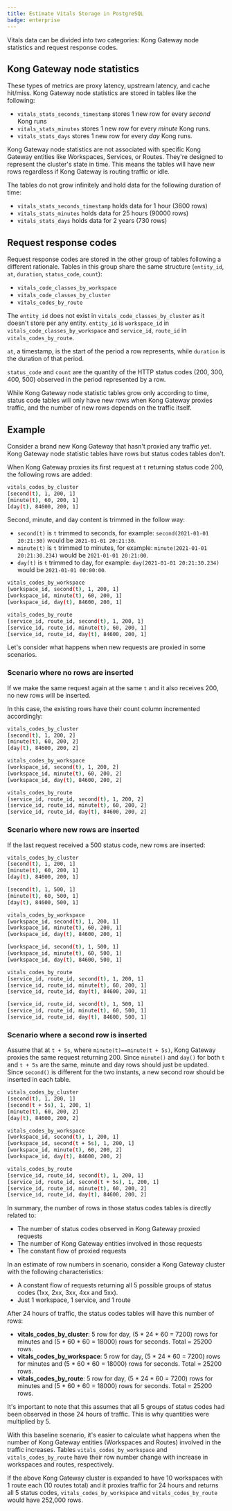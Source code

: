 ```yaml
---
title: Estimate Vitals Storage in PostgreSQL
badge: enterprise
---
```


Vitals data can be divided into two categories: Kong Gateway node statistics and request response codes.

## Kong Gateway node statistics

These types of metrics are proxy latency, upstream latency, and cache hit/miss. Kong Gateway node statistics are stored in tables like the following:

* `vitals_stats_seconds_timestamp` stores 1 new row for every _second_ Kong runs
* `vitals_stats_minutes` stores 1 new row for every _minute_ Kong runs.
* `vitals_stats_days` stores 1 new row for every _day_ Kong runs.

Kong Gateway node statistics are not associated with specific Kong Gateway entities like Workspaces, Services, or Routes. They're designed to represent the cluster's state in time. This means the tables will have new rows regardless if Kong Gateway is routing traffic or idle.

The tables do not grow infinitely and hold data for the following duration of time:

* `vitals_stats_seconds_timestamp` holds data for 1 hour (3600 rows)
* `vitals_stats_minutes` holds data for 25 hours (90000 rows)
* `vitals_stats_days` holds data for 2 years (730 rows)

## Request response codes

Request response codes are stored in the other group of tables following a different rationale. Tables in this group share the same structure (`entity_id`, `at`, `duration`, `status_code`, `count`):

* `vitals_code_classes_by_workspace`
* `vitals_code_classes_by_cluster`
* `vitals_codes_by_route`

The `entity_id` does not exist in `vitals_code_classes_by_cluster` as it doesn't store per any entity.
`entity_id` is `workspace_id` in `vitals_code_classes_by_workspace` and `service_id`, `route_id` in `vitals_codes_by_route`.

`at`, a timestamp, is the start of the period a row represents, while `duration` is the duration of that period.

`status_code` and `count` are the quantity of the HTTP status codes (200, 300, 400, 500) observed in the period represented by a row.

While Kong Gateway node statistic tables grow only according to time, status code tables will only have new rows when Kong Gateway proxies traffic, and the number of new rows depends on the traffic itself.

## Example

Consider a brand new Kong Gateway that hasn't proxied any traffic yet. Kong Gateway node statistic tables have rows but status codes tables don't.

When Kong Gateway proxies its first request at `t` returning status code 200, the following rows are added:

```bash
vitals_codes_by_cluster
[second(t), 1, 200, 1]
[minute(t), 60, 200, 1] 
[day(t), 84600, 200, 1]
```

Second, minute, and day content is trimmed in the follow way:

* `second(t)` is `t` trimmed to seconds, for example: `second(2021-01-01 20:21:30)` would be `2021-01-01 20:21:30`.
* `minute(t)` is `t` trimmed to minutes, for example: `minute(2021-01-01 20:21:30.234)` would be `2021-01-01 20:21:00`.
* `day(t)` is `t` trimmed to day, for example: `day(2021-01-01 20:21:30.234)` would be `2021-01-01 00:00:00`.

```bash
vitals_codes_by_workspace
[workspace_id, second(t), 1, 200, 1]
[workspace_id, minute(t), 60, 200, 1]
[workspace_id, day(t), 84600, 200, 1]

vitals_codes_by_route
[service_id, route_id, second(t), 1, 200, 1]
[service_id, route_id, minute(t), 60, 200, 1]
[service_id, route_id, day(t), 84600, 200, 1]
```

Let's consider what happens when new requests are proxied in some scenarios.

### Scenario where no rows are inserted

If we make the same request again at the same `t` and it also receives 200, no new rows will be inserted.

In this case, the existing rows have their count column incremented accordingly:

```bash
vitals_codes_by_cluster
[second(t), 1, 200, 2]
[minute(t), 60, 200, 2]
[day(t), 84600, 200, 2]

vitals_codes_by_workspace
[workspace_id, second(t), 1, 200, 2]
[workspace_id, minute(t), 60, 200, 2]
[workspace_id, day(t), 84600, 200, 2]

vitals_codes_by_route
[service_id, route_id, second(t), 1, 200, 2]
[service_id, route_id, minute(t), 60, 200, 2]
[service_id, route_id, day(t), 84600, 200, 2]
```

### Scenario where new rows are inserted

If the last request received a 500 status code, new rows are inserted:

```bash
vitals_codes_by_cluster
[second(t), 1, 200, 1]
[minute(t), 60, 200, 1]
[day(t), 84600, 200, 1]

[second(t), 1, 500, 1]
[minute(t), 60, 500, 1]
[day(t), 84600, 500, 1]

vitals_codes_by_workspace
[workspace_id, second(t), 1, 200, 1]
[workspace_id, minute(t), 60, 200, 1]
[workspace_id, day(t), 84600, 200, 1]

[workspace_id, second(t), 1, 500, 1]
[workspace_id, minute(t), 60, 500, 1]
[workspace_id, day(t), 84600, 500, 1]

vitals_codes_by_route
[service_id, route_id, second(t), 1, 200, 1]
[service_id, route_id, minute(t), 60, 200, 1]
[service_id, route_id, day(t), 84600, 200, 1]

[service_id, route_id, second(t), 1, 500, 1]
[service_id, route_id, minute(t), 60, 500, 1]
[service_id, route_id, day(t), 84600, 500, 1]
```

### Scenario where a second row is inserted

Assume that at `t + 5s`, where `minute(t)==minute(t + 5s)`, Kong Gateway proxies the same request returning 200. Since `minute()` and `day()` for both `t` and `t + 5s` are the same, minute and day rows should just be updated. Since `second()` is different for the two instants, a new second row should be inserted in each table.

```bash
vitals_codes_by_cluster
[second(t), 1, 200, 1]
[second(t + 5s), 1, 200, 1]
[minute(t), 60, 200, 2]
[day(t), 84600, 200, 2]

vitals_codes_by_workspace
[workspace_id, second(t), 1, 200, 1]
[workspace_id, second(t + 5s), 1, 200, 1]
[workspace_id, minute(t), 60, 200, 2]
[workspace_id, day(t), 84600, 200, 2]

vitals_codes_by_route
[service_id, route_id, second(t), 1, 200, 1]
[service_id, route_id, second(t + 5s), 1, 200, 1]
[service_id, route_id, minute(t), 60, 200, 2]
[service_id, route_id, day(t), 84600, 200, 2]
```

In summary, the number of rows in those status codes tables is directly related to:

* The number of status codes observed in Kong Gateway proxied requests
* The number of Kong Gateway entities involved in those requests
* The constant flow of proxied requests

In an estimate of row numbers in scenario, consider a Kong Gateway cluster with the following characteristics:  

* A constant flow of requests returning all 5 possible groups of status codes (1xx, 2xx, 3xx, 4xx and 5xx).
* Just 1 workspace, 1 service, and 1 route

After 24 hours of traffic, the status codes tables will have this number of rows:

* **vitals_codes_by_cluster**: 5 row for day, (5 * 24 * 60 = 7200) rows for minutes and (5 * 60 * 60 = 18000) rows for seconds. Total = 25200 rows.
* **vitals_codes_by_workspace**: 5 row for day, (5 * 24 * 60 = 7200) rows for minutes and (5 * 60 * 60 = 18000) rows for seconds. Total = 25200 rows.
* **vitals_codes_by_route**: 5 row for day, (5 * 24 * 60 = 7200) rows for minutes and (5 * 60 * 60 = 18000) rows for seconds. Total = 25200 rows.

It's important to note that this assumes that all 5 groups of status codes had been observed in those 24 hours of traffic. This is why quantities were multiplied by 5.

With this baseline scenario, it's easier to calculate what happens when the number of Kong Gateway entities (Workspaces and Routes) involved in the traffic increases. Tables `vitals_codes_by_workspace` and `vitals_codes_by_route` have their row number change with increase in workspaces and routes, respectively.

If the above Kong Gateway cluster is expanded to have 10 workspaces with 1 route each (10 routes total) and it proxies traffic for 24 hours and returns all 5 status codes, `vitals_codes_by_workspace` and `vitals_codes_by_route` would have 252,000 rows.
